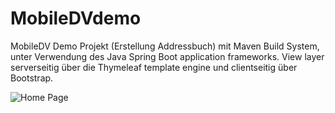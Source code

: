 # MobileDVdemo
MobileDV Demo Projekt (Erstellung Addressbuch) mit Maven Build System, unter Verwendung des Java Spring Boot application frameworks. View layer serverseitig über die Thymeleaf template engine und clientseitig über Bootstrap.

<img src="https://s22.postimg.org/vzmsr4yu9/Mobile_DVdemo.png" alt="Home Page" />
